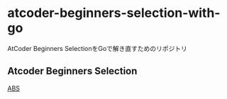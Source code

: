 # atcoder-beginners-selection-with-go
AtCoder Beginners SelectionをGoで解き直すためのリポジトリ

## Atcoder Beginners Selection
[ABS](https://atcoder.jp/contests/abs)
